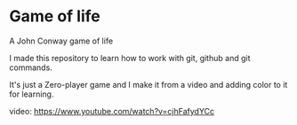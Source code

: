 # Game of life
A John Conway game of life

I made this repository to learn how to work with git, github and git commands.

It's just a Zero-player game and I make it from a video and adding color to it for learning.

video: https://www.youtube.com/watch?v=cjhFafydYCc
